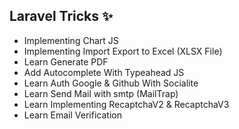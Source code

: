 ## Laravel Tricks ✨

   - Implementing Chart JS
   - Implementing Import Export to Excel (XLSX File)
   - Learn Generate PDF
   - Add Autocomplete With Typeahead JS
   - Learn Auth Google & Github With Socialite
   - Learn Send Mail with smtp (MailTrap)
   - Learn Implementing RecaptchaV2 & RecaptchaV3
   - Learn Email Verification 
